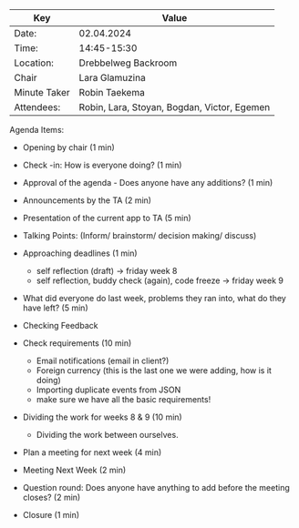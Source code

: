 | Key          | Value                                       |
|--------------|---------------------------------------------|
| Date:        | 02.04.2024                                  |
| Time:        | 14:45-15:30                                 |
| Location:    | Drebbelweg Backroom                         |
| Chair        | Lara Glamuzina                              |
| Minute Taker | Robin Taekema                               |
| Attendees:   | Robin, Lara, Stoyan, Bogdan, Victor, Egemen |

Agenda Items:
- Opening by chair (1 min)
- Check -in: How is everyone doing? (1 min)
- Approval of the agenda - Does anyone have any additions? (1 min)
- Announcements by the TA (2 min)
- Presentation of the current app to TA (5 min)

- Talking Points: (Inform/ brainstorm/ decision making/ discuss)
- Approaching deadlines (1 min)
  - self reflection (draft) -> friday week 8
  - self reflection, buddy check (again), code freeze -> friday week 9
- What did everyone do last week, problems they ran into, what do they have left? (5 min)
- Checking Feedback
- Check requirements (10 min)
  - Email notifications (email in client?)
  - Foreign currency (this is the last one we were adding, how is it doing)
  - Importing duplicate events from JSON
  - make sure we have all the basic requirements!
- Dividing the work for weeks 8 & 9 (10 min)
  - Dividing the work between ourselves.
- Plan a meeting for next week (4 min)

- Meeting Next Week (2 min)
- Question round: Does anyone have anything to add before the meeting closes? (2 min)
- Closure (1 min)
